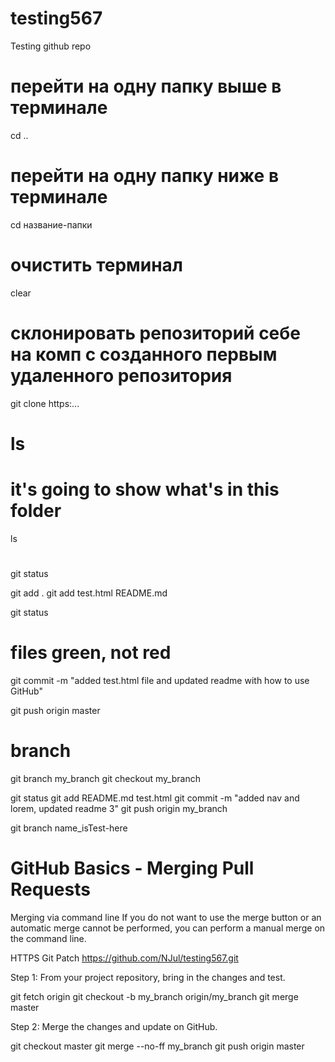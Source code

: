 # testing567
Testing github repo

# перейти на одну папку выше в терминале
cd ..

# перейти на одну папку ниже в терминале
cd название-папки

# очистить терминал
clear 

# склонировать репозиторий себе на комп с созданного первым удаленного репозитория
git clone https:...

# ls
# it's going to show what's in this folder
ls

# 
git status

git add .
git add test.html README.md

git status
# files green, not red

git commit -m "added test.html file and updated readme with how to use GitHub"

git push origin master


# branch
git branch my_branch
git checkout my_branch

git status
git add README.md test.html
git commit -m "added nav and lorem, updated readme 3"
git push origin my_branch

git branch name_isTest-here

# GitHub Basics - Merging Pull Requests

Merging via command line
If you do not want to use the merge button or an automatic merge cannot be performed, you can perform a manual merge on the command line.

HTTPS Git Patch https://github.com/NJul/testing567.git

Step 1: From your project repository, bring in the changes and test.

git fetch origin
git checkout -b my_branch origin/my_branch
git merge master

Step 2: Merge the changes and update on GitHub.

git checkout master
git merge --no-ff my_branch
git push origin master